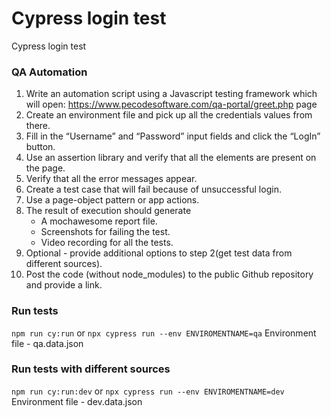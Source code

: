 # Cypress login test

Cypress login test


### QA Automation

1. Write an automation script using a Javascript testing
framework which will open:
https://www.pecodesoftware.com/qa-portal/greet.php page
2. Create an environment file and pick up all the credentials
values from there.
3. Fill in the “Username” and “Password” input fields and click
the “LogIn” button.
4. Use an assertion library and verify that all the elements are
present on the page.
5. Verify that all the error messages appear.
6. Create a test case that will fail because of unsuccessful
login.
7. Use a page-object pattern or app actions.
8. The result of execution should generate 
    - A mochawesome report file.
    - Screenshots for failing the test.
    - Video recording for all the tests.
9. Optional - provide additional options to step 2(get test data
from different sources).
10. Post the code (without node_modules) to the public Github
repository and provide a link.


### Run tests

`
npm run cy:run
`
or
`
npx cypress run --env ENVIROMENTNAME=qa
`
Environment file - qa.data.json

### Run tests with different sources

`
npm run cy:run:dev
`
or
`
npx cypress run --env ENVIROMENTNAME=dev
`
Environment file - dev.data.json


